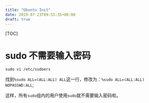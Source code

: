 ```yaml
---
title: "Ubuntu Init"
date: 2019-07-23T09:53:35+08:00
draft: true
---
```


[TOC]

# sudo 不需要输入密码

```shell
sudo vi /etc/sudoers
```

找到``%sudo ALL=(ALL:ALL) ALL``这一行，修改为：``%sudo ALL=(ALL:ALL) NOPASSWD:ALL``;

这样，所有``sudo``组内的用户使用``sudo``就不需要输入密码啦。


